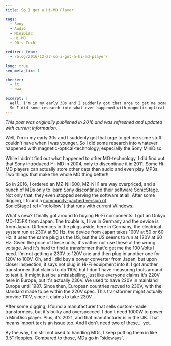 ```yaml
---
title: So I got a Hi-MD Player

tags:
  - Sony
  - Audio
  - MiniDisc
  - Hi-MD
  - 90's Tech

redirect_from:
  - /blog/2016/12-22-so-i-got-a-hi-md-player/

long: true
seo_meta_fix: 1

checker:
  - lt
  - pwa

excerpt: |
  Well, I'm in my early 30s and I suddenly got that urge to get me some stuff couldn't have when I was younger.
  So I did some research into what ever happened with magnetic-optical-technology, especially the Sony MiniDisc.
---
```

*This post was originally published in 2016 and was refreshed and updated with current information.*

Well, I'm in my early 30s and I suddenly got that urge to get me some stuff couldn't have when I was younger.
So I did some research into whatever happened with magnetic-optical-technology, especially the Sony MiniDisc.

While I didn't find out what happened to other MO-technology, I did find out that Sony introduced Hi-MD in 2004, only to discontinue it in 2011.
Some Hi-MD players can actually store other data than audio and even play MP3s.
Two things that make the whole MD thing better!!

So in 2016, I ordered an MZ-NH600, MZ-NH1 are way overpriced, and a bunch of MDs only to learn Sony discontinued their software SonicStage.
Not only that, they even stopped serving the software at all.
After some digging, I found a [community-pached version of SonicStage](https://forums.sonyinsider.com/files/file/95-sonicstage-43-ultimate-edition/){:ref="nofollow"} that runs with current Windows.

What's new?
I finally got around to buying Hi-Fi components: I got an Onkyo MD-105FX from Japan.
The trouble is, I live in Germany and the device is from Japan.
Differences in the plugs aside, here in Germany, the electrical system run at 230V at 50 Hz, the device from Japan takes 100V at 50 or 60 Hz.
It uses the same plug as the US, but the US seems to run at 120V at 60 Hz.
Given the price of these units, it's rather not use these at the wrong voltage.
And it's hard to find a transformer that'd get me the 100 Volts I need.
I'm not getting a 230V to 120V one and then plug in another one for 120V to 100V.
Oh, and I did buy a power converter from Japan, but upon closer inspection, it says not plug in Hi-Fi equipment into it.
I got another transformer that claims to do 110V, but I don't have measuring tools around to test it.
It might just be a mislabelling, just like everyone claims it's 220V here in Europe, but it's actually 230V.
We used to have 220V in mainland Europe until 1987.
Since then, European countries moved to 230V, with the standard made to be within the 220V spec.
This transformer might actually provide 110V, since it claims to take 230V.

After some digging, I found a manufacturer that sells custom-made transformers, but it's bulky and overspecced.
I don't need 1000W to power a MiniDisc player.
Plus, it's 2021, and that manufacturer is in the UK.
That means import tax is an issue too.
And I don't need two of these… yet.

By the way, I'm still not used to handling MDs, I keep putting them in like 3.5" floppies.
Compared to those, MDs go in “sideways”.
